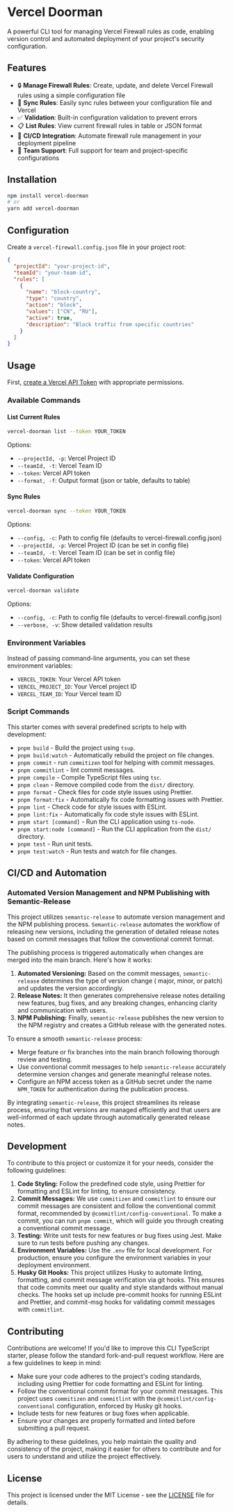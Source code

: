 # Vercel Doorman

A powerful CLI tool for managing Vercel Firewall rules as code, enabling version control and automated deployment of your project's security configuration.

## Features

- 🔒 **Manage Firewall Rules**: Create, update, and delete Vercel Firewall rules using a simple configuration file
- 🔄 **Sync Rules**: Easily sync rules between your configuration file and Vercel
- ✅ **Validation**: Built-in configuration validation to prevent errors
- 📋 **List Rules**: View current firewall rules in table or JSON format
- 🚀 **CI/CD Integration**: Automate firewall rule management in your deployment pipeline
- 🔑 **Team Support**: Full support for team and project-specific configurations

## Installation

```bash
npm install vercel-doorman
# or
yarn add vercel-doorman
```

## Configuration

Create a `vercel-firewall.config.json` file in your project root:

```json
{
  "projectId": "your-project-id",
  "teamId": "your-team-id",
  "rules": [
    {
      "name": "block-country",
      "type": "country",
      "action": "block",
      "values": ["CN", "RU"],
      "active": true,
      "description": "Block traffic from specific countries"
    }
  ]
}
```

## Usage

First, [create a Vercel API Token](https://vercel.com/guides/how-do-i-use-a-vercel-api-access-token) with appropriate permissions.

### Available Commands

#### List Current Rules

```bash
vercel-doorman list --token YOUR_TOKEN
```

Options:

- `--projectId, -p`: Vercel Project ID
- `--teamId, -t`: Vercel Team ID
- `--token`: Vercel API token
- `--format, -f`: Output format (json or table, defaults to table)

#### Sync Rules

```bash
vercel-doorman sync --token YOUR_TOKEN
```

Options:

- `--config, -c`: Path to config file (defaults to vercel-firewall.config.json)
- `--projectId, -p`: Vercel Project ID (can be set in config file)
- `--teamId, -t`: Vercel Team ID (can be set in config file)
- `--token`: Vercel API token

#### Validate Configuration

```bash
vercel-doorman validate
```

Options:

- `--config, -c`: Path to config file (defaults to vercel-firewall.config.json)
- `--verbose, -v`: Show detailed validation results

### Environment Variables

Instead of passing command-line arguments, you can set these environment variables:

- `VERCEL_TOKEN`: Your Vercel API token
- `VERCEL_PROJECT_ID`: Your Vercel project ID
- `VERCEL_TEAM_ID`: Your Vercel team ID

### Script Commands

This starter comes with several predefined scripts to help with development:

- `pnpm build` - Build the project using `tsup`.
- `pnpm build:watch` - Automatically rebuild the project on file changes.
- `pnpm commit` - run `commitizen` tool for helping with commit messages.
- `pnpm commitlint` - lint commit messages.
- `pnpm compile` - Compile TypeScript files using `tsc`.
- `pnpm clean` - Remove compiled code from the `dist/` directory.
- `pnpm format` - Check files for code style issues using Prettier.
- `pnpm format:fix` - Automatically fix code formatting issues with Prettier.
- `pnpm lint` - Check code for style issues with ESLint.
- `pnpm lint:fix` - Automatically fix code style issues with ESLint.
- `pnpm start [command]` - Run the CLI application using `ts-node`.
- `pnpm start:node [command]` - Run the CLI application from the `dist/` directory.
- `pnpm test` - Run unit tests.
- `pnpm test:watch` - Run tests and watch for file changes.

## CI/CD and Automation

### Automated Version Management and NPM Publishing with Semantic-Release

This project utilizes `semantic-release` to automate version management and the NPM publishing
process. `Semantic-release` automates the workflow of releasing new versions, including the generation of detailed
release notes based on commit messages that follow the conventional commit format.

The publishing process is triggered automatically when changes are merged into the main branch. Here's how it works:

1. **Automated Versioning:** Based on the commit messages, `semantic-release` determines the type of version change (
   major, minor, or patch) and updates the version accordingly.
2. **Release Notes:** It then generates comprehensive release notes detailing new features, bug fixes, and any breaking
   changes, enhancing clarity and communication with users.
3. **NPM Publishing:** Finally, `semantic-release` publishes the new version to the NPM registry and creates a GitHub
   release with the generated notes.

To ensure a smooth `semantic-release` process:

- Merge feature or fix branches into the main branch following thorough review and testing.
- Use conventional commit messages to help `semantic-release` accurately determine version changes and generate
  meaningful release notes.
- Configure an NPM access token as a GitHub secret under the name `NPM_TOKEN` for authentication during the publication
  process.

By integrating `semantic-release`, this project streamlines its release process, ensuring that versions are managed
efficiently and that users are well-informed of each update through automatically generated release notes.

## Development

To contribute to this project or customize it for your needs, consider the following guidelines:

1. **Code Styling:** Follow the predefined code style, using Prettier for formatting and ESLint for linting, to ensure
   consistency.
2. **Commit Messages:** We use `commitizen` and `commitlint` to ensure our commit messages are consistent and follow the
   conventional commit format, recommended by `@commitlint/config-conventional`. To make a commit, you can
   run `pnpm commit`, which will guide you through creating a conventional commit message.
3. **Testing:** Write unit tests for new features or bug fixes using Jest. Make sure to run tests before pushing any
   changes.
4. **Environment Variables:** Use the `.env` file for local development. For production, ensure you configure the
   environment variables in your deployment environment.
5. **Husky Git Hooks:** This project utilizes Husky to automate linting, formatting, and commit message verification via
   git hooks. This ensures that code commits meet our quality and style standards without manual checks. The hooks set
   up include pre-commit hooks for running ESLint and Prettier, and commit-msg hooks for validating commit messages
   with `commitlint`.

## Contributing

Contributions are welcome! If you'd like to improve this CLI TypeScript starter, please follow the standard
fork-and-pull request workflow. Here are a few guidelines to keep in mind:

- Make sure your code adheres to the project's coding standards, including using Prettier for code formatting and ESLint
  for linting.
- Follow the conventional commit format for your commit messages. This project uses `commitizen` and `commitlint` with
  the `@commitlint/config-conventional` configuration, enforced by Husky git hooks.
- Include tests for new features or bug fixes when applicable.
- Ensure your changes are properly formatted and linted before submitting a pull request.

By adhering to these guidelines, you help maintain the quality and consistency of the project, making it easier for
others to contribute and for users to understand and utilize the project effectively.

## License

This project is licensed under the MIT License - see the [LICENSE](./LICENSE) file for details.

